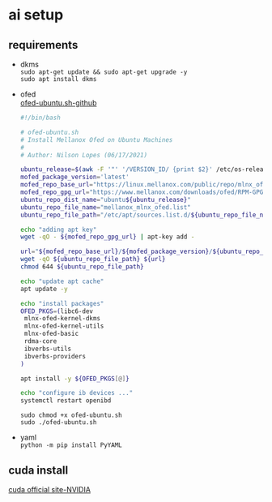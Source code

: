 # ai setup

## requirements

- dkms  
  `sudo apt-get update && sudo apt-get upgrade -y`  
  `sudo apt install dkms`
- ofed  
  [ofed-ubuntu.sh-github](https://gist.github.com/noslin005/b0d315c814cd1cb37a7aafdae5df4ef0)

  ```sh
  #!/bin/bash

  # ofed-ubuntu.sh
  # Install Mellanox Ofed on Ubuntu Machines
  #
  # Author: Nilson Lopes (06/17/2021)
  
  ubuntu_release=$(awk -F '"' '/VERSION_ID/ {print $2}' /etc/os-release)
  mofed_package_version='latest'
  mofed_repo_base_url="https://linux.mellanox.com/public/repo/mlnx_ofed"
  mofed_repo_gpg_url="https://www.mellanox.com/downloads/ofed/RPM-GPG-KEY-Mellanox"
  ubuntu_repo_dist_name="ubuntu${ubuntu_release}"
  ubuntu_repo_file_name="mellanox_mlnx_ofed.list"
  ubuntu_repo_file_path="/etc/apt/sources.list.d/${ubuntu_repo_file_name}"
  
  echo "adding apt key"
  wget -qO - ${mofed_repo_gpg_url} | apt-key add -
  
  url="${mofed_repo_base_url}/${mofed_package_version}/${ubuntu_repo_dist_name}/${ubuntu_repo_file_name}"
  wget -qO ${ubuntu_repo_file_path} ${url}
  chmod 644 ${ubuntu_repo_file_path}
  
  echo "update apt cache"
  apt update -y
  
  echo "install packages"
  OFED_PKGS=(libc6-dev
   mlnx-ofed-kernel-dkms
   mlnx-ofed-kernel-utils
   mlnx-ofed-basic
   rdma-core
   ibverbs-utils
   ibverbs-providers
  )
  
  apt install -y ${OFED_PKGS[@]}
  
  echo "configure ib devices ..."
  systemctl restart openibd
  ```

  `sudo chmod +x ofed-ubuntu.sh`  
  `sudo ./ofed-ubuntu.sh`
- yaml  
  `python -m pip install PyYAML`


## cuda install

[cuda official site-NVIDIA](https://developer.nvidia.com/cuda-downloads?target_os=Linux&target_arch=x86_64&Distribution=WSL-Ubuntu&target_version=2.0&target_type=runfile_local)


